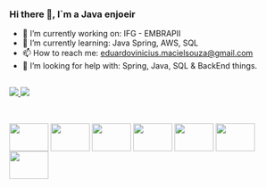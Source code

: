 ### Hi there 👋, I`m a Java enjoeir 
- 🔭 I’m currently working on: IFG - EMBRAPII
- 🌱 I’m currently learning: Java Spring, AWS, SQL
- 📫 How to reach me: eduardovinicius.macielsouza@gmail.com
- 🤔 I’m looking for help with: Spring, Java, SQL & BackEnd things.

##

<div>
<a href= "https://github.com/EduardoViniciusSouza">
<img heigth="180em" src= "https://github-readme-stats.vercel.app/api?username=EduardoViniciusSouza&show_icons=true&theme=radical&include_all_commits=true&count_private=true"/>
</a>
<a href= "https://github.com/EduardoViniciusSouza">
<img heigth="180em" src= "https://github-readme-stats.vercel.app/api/top-langs/?username=EduardoViniciusSouza&layout=compact&langs_count=168theme=radical"/>
</a>    
</div>

## 

<div style="display: inline_block"><br>
<img align="center" height="50" width="70" src="https://cdn.jsdelivr.net/gh/devicons/devicon/icons/c/c-original.svg"/>   
<img align="center" height="50" width="70"  src="https://cdn.jsdelivr.net/gh/devicons/devicon/icons/git/git-original.svg" />
<img align="center" height="50" width="70" src="https://cdn.jsdelivr.net/gh/devicons/devicon/icons/intellij/intellij-original.svg" />
<img align="center" height="50" width="70" src="https://cdn.jsdelivr.net/gh/devicons/devicon/icons/java/java-original.svg" />
<img align="center" height="50" width="70" src="https://cdn.jsdelivr.net/gh/devicons/devicon/icons/mongodb/mongodb-original-wordmark.svg" />
<img align="center" height="50" width="70" src="https://cdn.jsdelivr.net/gh/devicons/devicon/icons/spring/spring-original.svg" />
<img align="center" height="50" width="70" src="https://cdn.jsdelivr.net/gh/devicons/devicon/icons/ubuntu/ubuntu-plain.svg" />     
</div>

##
